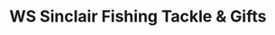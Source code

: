 ---
title: "WS Sinclair Fishing Tackle & Gifts"
url: /stromness/ws-sinclair-fishing-tackle-und-gifts/
shop: Andenken
---